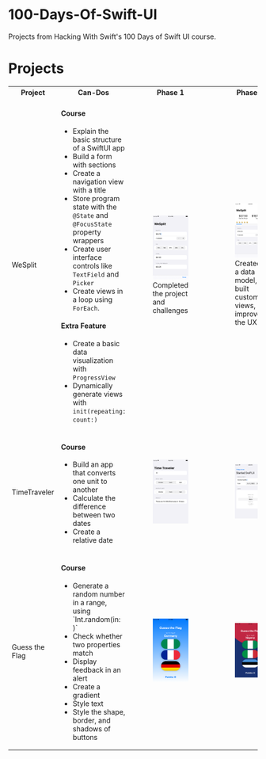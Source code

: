 # 100-Days-Of-Swift-UI
Projects from Hacking With Swift's 100 Days of Swift UI course.

# Projects

 <table>
  <tr>
    <th>Project</th>
    <th>Can-Dos</th>
    <th>Phase 1</th>
    <th>Phase 2</th>
  </tr>
  <tr>
    <td>WeSplit</td>
    <td>
      <h4>Course</h3>
      <ul>
        <li>Explain the basic structure of a SwiftUI app</li>
        <li>Build a form with sections</li>
        <li>Create a navigation view with a title </li>
        <li>Store program state with the <code>@State</code> and <code>@FocusState</code> property wrappers</li>
        <li>Create user interface controls like <code>TextField</code> and <code>Picker</code></li>
        <li>Create views in a loop using <code>ForEach</code>.</li>
      </ul>
      <h4>Extra Feature</h3>
      <ul>
        <li>Create a basic data visualization with <code>ProgressView</code></li>
        <li>Dynamically generate views with <code>init(repeating: count:)</code></li>
      </ul>
    </td>
    <td>
      <figure>
        <img 
           src="https://github.com/biomedicalmuse/100-Days-Of-Swift-UI/blob/master/01%20-%20WeSplit/Screenshots/phase-1-screenshot.png"
            width="220"
       />
      <figcaption>Completed the project and challenges</figcaption>
      </figure>
    </td>
    <td>
      <figure>
        <img 
           src="https://github.com/biomedicalmuse/100-Days-Of-Swift-UI/blob/master/01%20-%20WeSplit/Screenshots/phase-2-screenshot.png"
           width="220"
       />
      <figcaption>Created a data model, built custom views, improved the UX</figcaption>
      </figure>
    </td>
  </tr>
  <tr>
    <td>TimeTraveler</td>
    <td>
      <h4>Course</h3>
      <ul>
        <li>Build an app that converts one unit to another</li>
        <li>Calculate the difference between two dates</li>
        <li>Create a relative date</li>
      </ul>
    </td>
    <td>
      <figure>
        <img 
           src="https://github.com/biomedicalmuse/100-Days-Of-Swift-UI/blob/master/02%20-%20TimeTraveler/Screenshots/phase-1.png"
            width="220"
       />
      </figure>
    </td>
    <td>
      <figure>
        <img 
           src="https://github.com/biomedicalmuse/100-Days-Of-Swift-UI/blob/master/02%20-%20TimeTraveler/Screenshots/phase-2.png"
           width="220"
       />
      </figure>
    </td>
  </tr>
 <tr>
    <td>Guess the Flag</td>
    <td>
      <h4>Course</h3>
      <ul>
       <li>Generate a random number in a range, using `Int.random(in: )`</li>
       <li>Check whether two properties match</li>
       <li>Display feedback in an alert</li>
       <li>Create a gradient</li>
       <li>Style text</li>
       <li>Style the shape, border, and shadows of buttons</li>
      </ul>
    </td>
    <td>
      <figure>
        <img 
           src="https://github.com/biomedicalmuse/100-Days-Of-Swift-UI/blob/master/03%20-%20GuessTheFlag/Screenshots/phase-1.png"
            width="220"
       />
      </figure>
    </td>
    <td>
      <figure>
        <img 
           src="https://github.com/biomedicalmuse/100-Days-Of-Swift-UI/blob/master/03%20-%20GuessTheFlag/Screenshots/phase-2.png"
           width="220"
       />
      </figure>
    </td>
  </tr>
</table> 
